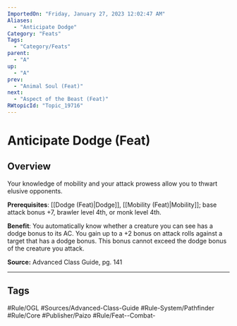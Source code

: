 ```yaml
---
ImportedOn: "Friday, January 27, 2023 12:02:47 AM"
Aliases:
  - "Anticipate Dodge"
Category: "Feats"
Tags:
  - "Category/Feats"
parent:
  - "A"
up:
  - "A"
prev:
  - "Animal Soul (Feat)"
next:
  - "Aspect of the Beast (Feat)"
RWtopicId: "Topic_19716"
---
```

# Anticipate Dodge (Feat)
## Overview
Your knowledge of mobility and your attack prowess allow you to thwart elusive opponents.

**Prerequisites**: [[Dodge (Feat)|Dodge]], [[Mobility (Feat)|Mobility]]; base attack bonus +7, brawler level 4th, or monk level 4th.

**Benefit**: You automatically know whether a creature you can see has a dodge bonus to its AC. You gain up to a +2 bonus on attack rolls against a target that has a dodge bonus. This bonus cannot exceed the dodge bonus of the creature you attack.

**Source:** Advanced Class Guide, pg. 141


---
## Tags
#Rule/OGL #Sources/Advanced-Class-Guide #Rule-System/Pathfinder #Rule/Core #Publisher/Paizo #Rule/Feat--Combat-

